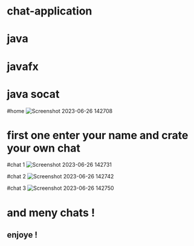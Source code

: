 # chat-application
  # java
  # javafx
  # java socat

#home
![Screenshot 2023-06-26 142708](https://github.com/SavindaJayasekara/chat-application/assets/124574201/1274c004-65f4-4151-b548-c0242424b3bb)

  # first one enter your name and crate your own chat

  #chat 1
  ![Screenshot 2023-06-26 142731](https://github.com/SavindaJayasekara/chat-application/assets/124574201/46d003e9-4a64-412d-bdd3-71dfad9f399c)

  #chat 2
  ![Screenshot 2023-06-26 142742](https://github.com/SavindaJayasekara/chat-application/assets/124574201/a7ba79b4-9c58-42a3-9324-7ec5605fd9bf)

  #chat 3
  ![Screenshot 2023-06-26 142750](https://github.com/SavindaJayasekara/chat-application/assets/124574201/5f34b95c-52e6-419c-9bbe-ada1d6f9603f)

# and meny chats !

## enjoye !

